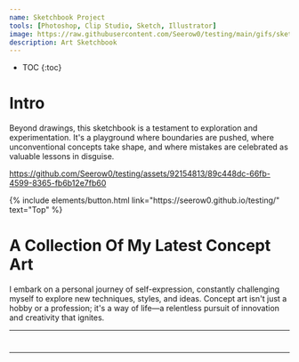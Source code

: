 ```yaml
---
name: Sketchbook Project
tools: [Photoshop, Clip Studio, Sketch, Illustrator]
image: https://raw.githubusercontent.com/Seerow0/testing/main/gifs/sketch-sponge.gif
description: Art Sketchbook
---
```

* TOC
{:toc}

# ‎Intro
Beyond drawings, this sketchbook is a testament to exploration and experimentation. It's a playground where boundaries are pushed, where unconventional concepts take shape, and where mistakes are celebrated as valuable lessons in disguise.


https://github.com/Seerow0/testing/assets/92154813/89c448dc-66fb-4599-8365-fb6b12e7fb60


 <!--<video src= "" controls="controls" style="max-width: 730px;"></video> -->
 <p class="text-center">
{% include elements/button.html link="https://seerow0.github.io/testing/" text="Top" %}
</p>
 
# A Collection Of My Latest Concept Art

 I embark on a personal journey of self-expression, constantly challenging myself to explore new techniques, styles, and ideas. Concept art isn't just a hobby or a profession; it's a way of life—a relentless pursuit of innovation and creativity that ignites.

---

# 

---
